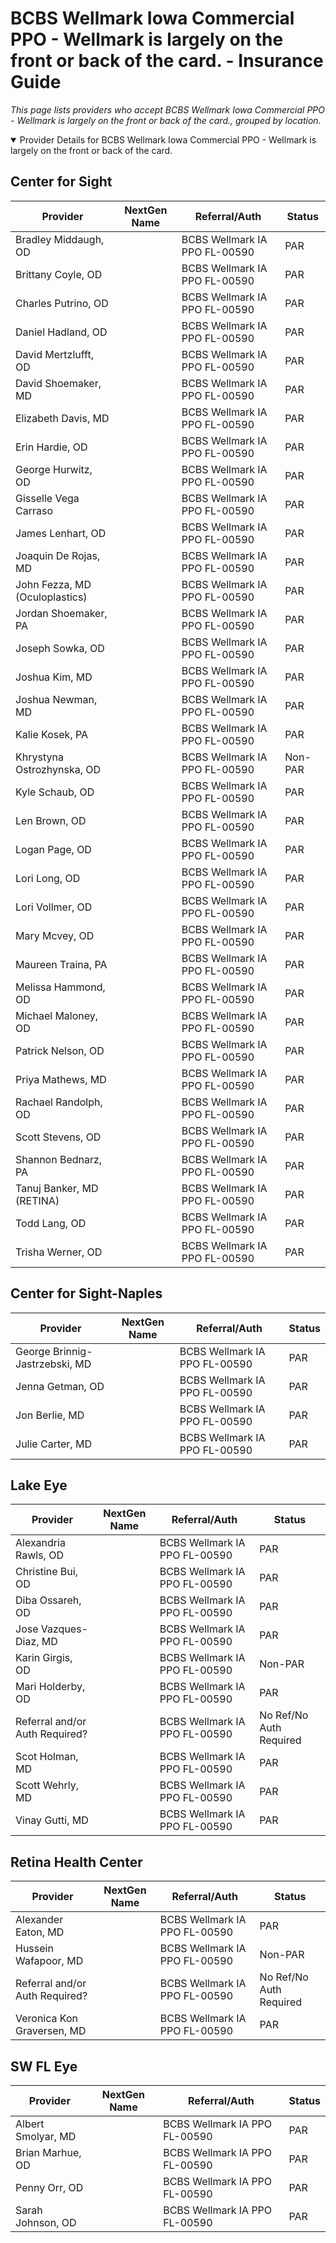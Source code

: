 # BCBS Wellmark Iowa Commercial PPO - Wellmark is largely on the front or back of the card. - Insurance Guide

*This page lists providers who accept BCBS Wellmark Iowa Commercial PPO - Wellmark is largely on the front or back of the card., grouped by location.*

<details open><summary>Provider Details for BCBS Wellmark Iowa Commercial PPO - Wellmark is largely on the front or back of the card.</summary>

## Center for Sight

| Provider | NextGen Name | Referral/Auth | Status |
|----------|-------------|--------------|--------|
| Bradley Middaugh, OD |  | BCBS Wellmark IA PPO FL-00590 | PAR |
| Brittany Coyle, OD |  | BCBS Wellmark IA PPO FL-00590 | PAR |
| Charles Putrino, OD |  | BCBS Wellmark IA PPO FL-00590 | PAR |
| Daniel Hadland, OD |  | BCBS Wellmark IA PPO FL-00590 | PAR |
| David Mertzlufft, OD |  | BCBS Wellmark IA PPO FL-00590 | PAR |
| David Shoemaker, MD |  | BCBS Wellmark IA PPO FL-00590 | PAR |
| Elizabeth Davis, MD |  | BCBS Wellmark IA PPO FL-00590 | PAR |
| Erin Hardie, OD |  | BCBS Wellmark IA PPO FL-00590 | PAR |
| George Hurwitz, OD |  | BCBS Wellmark IA PPO FL-00590 | PAR |
| Gisselle Vega Carraso |  | BCBS Wellmark IA PPO FL-00590 | PAR |
| James Lenhart, OD |  | BCBS Wellmark IA PPO FL-00590 | PAR |
| Joaquin De Rojas, MD |  | BCBS Wellmark IA PPO FL-00590 | PAR |
| John Fezza, MD (Oculoplastics) |  | BCBS Wellmark IA PPO FL-00590 | PAR |
| Jordan Shoemaker, PA |  | BCBS Wellmark IA PPO FL-00590 | PAR |
| Joseph Sowka, OD |  | BCBS Wellmark IA PPO FL-00590 | PAR |
| Joshua Kim, MD |  | BCBS Wellmark IA PPO FL-00590 | PAR |
| Joshua Newman, MD |  | BCBS Wellmark IA PPO FL-00590 | PAR |
| Kalie Kosek, PA |  | BCBS Wellmark IA PPO FL-00590 | PAR |
| Khrystyna Ostrozhynska, OD |  | BCBS Wellmark IA PPO FL-00590 | Non-PAR |
| Kyle Schaub, OD |  | BCBS Wellmark IA PPO FL-00590 | PAR |
| Len Brown, OD |  | BCBS Wellmark IA PPO FL-00590 | PAR |
| Logan Page, OD |  | BCBS Wellmark IA PPO FL-00590 | PAR |
| Lori Long, OD |  | BCBS Wellmark IA PPO FL-00590 | PAR |
| Lori Vollmer, OD |  | BCBS Wellmark IA PPO FL-00590 | PAR |
| Mary Mcvey, OD |  | BCBS Wellmark IA PPO FL-00590 | PAR |
| Maureen Traina, PA |  | BCBS Wellmark IA PPO FL-00590 | PAR |
| Melissa Hammond, OD |  | BCBS Wellmark IA PPO FL-00590 | PAR |
| Michael Maloney, OD |  | BCBS Wellmark IA PPO FL-00590 | PAR |
| Patrick Nelson, OD |  | BCBS Wellmark IA PPO FL-00590 | PAR |
| Priya Mathews, MD |  | BCBS Wellmark IA PPO FL-00590 | PAR |
| Rachael Randolph, OD |  | BCBS Wellmark IA PPO FL-00590 | PAR |
| Scott Stevens, OD |  | BCBS Wellmark IA PPO FL-00590 | PAR |
| Shannon Bednarz, PA |  | BCBS Wellmark IA PPO FL-00590 | PAR |
| Tanuj Banker, MD (RETINA) |  | BCBS Wellmark IA PPO FL-00590 | PAR |
| Todd Lang, OD |  | BCBS Wellmark IA PPO FL-00590 | PAR |
| Trisha Werner, OD |  | BCBS Wellmark IA PPO FL-00590 | PAR |

## Center for Sight-Naples

| Provider | NextGen Name | Referral/Auth | Status |
|----------|-------------|--------------|--------|
| George Brinnig-Jastrzebski, MD |  | BCBS Wellmark IA PPO FL-00590 | PAR |
| Jenna Getman, OD |  | BCBS Wellmark IA PPO FL-00590 | PAR |
| Jon Berlie, MD |  | BCBS Wellmark IA PPO FL-00590 | PAR |
| Julie Carter, MD |  | BCBS Wellmark IA PPO FL-00590 | PAR |

## Lake Eye 

| Provider | NextGen Name | Referral/Auth | Status |
|----------|-------------|--------------|--------|
| Alexandria Rawls, OD |  | BCBS Wellmark IA PPO FL-00590 | PAR |
| Christine Bui, OD |  | BCBS Wellmark IA PPO FL-00590 | PAR |
| Diba Ossareh, OD |  | BCBS Wellmark IA PPO FL-00590 | PAR |
| Jose Vazques-Diaz, MD |  | BCBS Wellmark IA PPO FL-00590 | PAR |
| Karin Girgis, OD |  | BCBS Wellmark IA PPO FL-00590 | Non-PAR |
| Mari Holderby, OD |  | BCBS Wellmark IA PPO FL-00590 | PAR |
| Referral and/or Auth Required? |  | BCBS Wellmark IA PPO FL-00590 | No Ref/No Auth Required |
| Scot Holman, MD |  | BCBS Wellmark IA PPO FL-00590 | PAR |
| Scott Wehrly, MD |  | BCBS Wellmark IA PPO FL-00590 | PAR |
| Vinay Gutti, MD |  | BCBS Wellmark IA PPO FL-00590 | PAR |

## Retina Health Center

| Provider | NextGen Name | Referral/Auth | Status |
|----------|-------------|--------------|--------|
| Alexander Eaton, MD |  | BCBS Wellmark IA PPO FL-00590 | PAR |
| Hussein Wafapoor, MD |  | BCBS Wellmark IA PPO FL-00590 | Non-PAR |
| Referral and/or Auth Required? |  | BCBS Wellmark IA PPO FL-00590 | No Ref/No Auth Required |
| Veronica Kon Graversen, MD |  | BCBS Wellmark IA PPO FL-00590 | PAR |

## SW FL Eye

| Provider | NextGen Name | Referral/Auth | Status |
|----------|-------------|--------------|--------|
| Albert Smolyar, MD |  | BCBS Wellmark IA PPO FL-00590 | PAR |
| Brian Marhue, OD |  | BCBS Wellmark IA PPO FL-00590 | PAR |
| Penny Orr, OD |  | BCBS Wellmark IA PPO FL-00590 | PAR |
| Sarah Johnson, OD |  | BCBS Wellmark IA PPO FL-00590 | PAR |

</details>

